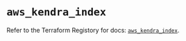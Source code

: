 # `aws_kendra_index`

Refer to the Terraform Registory for docs: [`aws_kendra_index`](https://www.terraform.io/docs/providers/aws/r/kendra_index).
